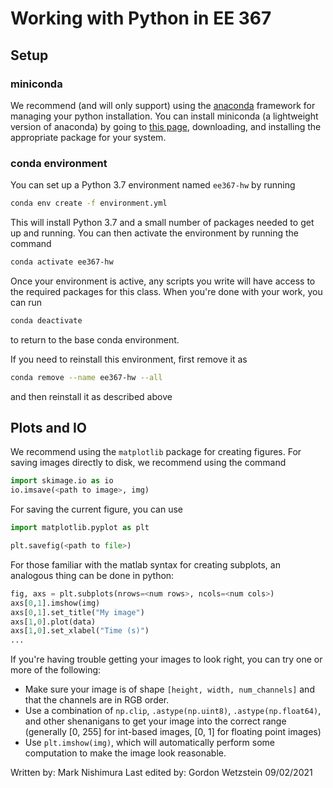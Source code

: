 # Working with Python in EE 367

## Setup
### miniconda
We recommend (and will only support) using the
[anaconda](https://www.anaconda.com) framework for managing your python
installation. You can install miniconda (a lightweight version of anaconda) by
going to [this page](https://docs.conda.io/en/latest/miniconda.html),
downloading, and installing the appropriate package for your system.

### conda environment
You can set up a Python 3.7 environment named `ee367-hw` by running

``` sh
conda env create -f environment.yml 
```
This will install Python 3.7 and a small number of packages needed to get up and
running. You can then activate the environment by running the command

``` sh
conda activate ee367-hw
```
Once your environment is active, any scripts you write will have access to the
required packages for this class. When you're done with your work, you can run

``` sh
conda deactivate
```
to return to the base conda environment.

If you need to reinstall this environment, first remove it as
``` sh
conda remove --name ee367-hw --all
```
and then reinstall it as described above

## Plots and IO

We recommend using the `matplotlib` package for creating figures. For saving
images directly to disk, we recommend using the command

``` python
import skimage.io as io
io.imsave(<path to image>, img)
```
For saving the current figure, you can use

``` python
import matplotlib.pyplot as plt

plt.savefig(<path to file>)
```

For those familiar with the matlab syntax for creating subplots, an analogous
thing can be done in python:

``` python
fig, axs = plt.subplots(nrows=<num rows>, ncols=<num cols>)
axs[0,1].imshow(img)
axs[0,1].set_title("My image")
axs[1,0].plot(data)
axs[1,0].set_xlabel("Time (s)")
...
```

If you're having trouble getting your images to look right, you can try one or
more of the following:
- Make sure your image is of shape `[height, width, num_channels]` and that the
  channels are in RGB order.
- Use a combination of `np.clip`, `.astype(np.uint8)`, `.astype(np.float64)`, and other shenanigans to
  get your image into the correct range (generally [0, 255] for int-based images,
  [0, 1] for floating point images)
- Use `plt.imshow(img)`, which will automatically perform some computation to make
  the image look reasonable.

Written by: Mark Nishimura 
Last edited by: Gordon Wetzstein 09/02/2021

